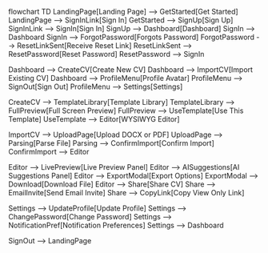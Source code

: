 flowchart TD
  LandingPage[Landing Page] --> GetStarted[Get Started]
  LandingPage --> SignInLink[Sign In]
  GetStarted --> SignUp[Sign Up]
  SignInLink --> SignIn[Sign In]
  SignUp --> Dashboard[Dashboard]
  SignIn --> Dashboard
  SignIn --> ForgotPassword[Forgots Password]
  ForgotPassword --> ResetLinkSent[Receive Reset Link]
  ResetLinkSent --> ResetPassword[Reset Password]
  ResetPassword --> SignIn

  Dashboard --> CreateCV[Create New CV]
  Dashboard --> ImportCV[Import Existing CV]
  Dashboard --> ProfileMenu[Profile Avatar]
  ProfileMenu --> SignOut[Sign Out]
  ProfileMenu --> Settings[Settings]

  CreateCV --> TemplateLibrary[Template Library]
  TemplateLibrary --> FullPreview[Full Screen Preview]
  FullPreview --> UseTemplate[Use This Template]
  UseTemplate --> Editor[WYSIWYG Editor]

  ImportCV --> UploadPage[Upload DOCX or PDF]
  UploadPage --> Parsing[Parse File]
  Parsing --> ConfirmImport[Confirm Import]
  ConfirmImport --> Editor

  Editor --> LivePreview[Live Preview Panel]
  Editor --> AISuggestions[AI Suggestions Panel]
  Editor --> ExportModal[Export Options]
  ExportModal --> Download[Download File]
  Editor --> Share[Share CV]
  Share --> EmailInvite[Send Email Invite]
  Share --> CopyLink[Copy View Only Link]

  Settings --> UpdateProfile[Update Profile]
  Settings --> ChangePassword[Change Password]
  Settings --> NotificationPref[Notification Preferences]
  Settings --> Dashboard

  SignOut --> LandingPage